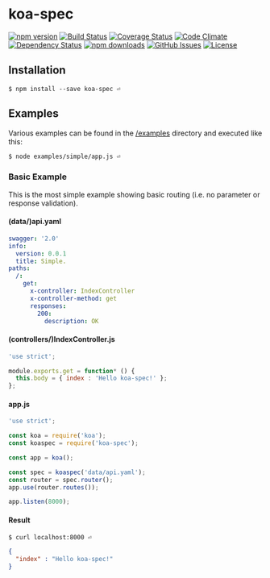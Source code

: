 # koa-spec

[![npm version](https://img.shields.io/npm/v/koa-spec.svg)](https://www.npmjs.com/package/koa-spec)
[![Build Status](https://travis-ci.org/luxe-eng/koa-spec.svg?branch=master)](https://travis-ci.org/luxe-eng/koa-spec)
[![Coverage Status](https://coveralls.io/repos/github/luxe-eng/koa-spec/badge.svg?branch=master)](https://coveralls.io/github/luxe-eng/koa-spec?branch=master)
[![Code Climate](https://codeclimate.com/github/luxe-eng/koa-spec/badges/gpa.svg)](https://codeclimate.com/github/luxe-eng/koa-spec)
[![Dependency Status](https://david-dm.org/luxe-eng/koa-spec.svg)](https://david-dm.org/luxe-eng/koa-spec)
[![npm downloads](https://img.shields.io/npm/dm/koa-spec.svg)](https://www.npmjs.com/package/koa-spec)
[![GitHub Issues](https://img.shields.io/github/issues/luxe-eng/koa-spec.svg)](https://github.com/luxe-eng/koa-spec/issues?q=is%3Aopen)
[![License](https://img.shields.io/npm/l/koa-spec.svg)](LICENSE.txt)


## Installation

```
$ npm install --save koa-spec ⏎
```

## Examples

Various examples can be found in the [/examples](/examples) directory and executed like this:
```bash
$ node examples/simple/app.js ⏎
```

### Basic Example
This is the most simple example showing basic routing (i.e. no parameter or response validation).

#### (data/)api.yaml
```yaml
swagger: '2.0'
info:
  version: 0.0.1
  title: Simple.
paths:
  /:
    get:
      x-controller: IndexController
      x-controller-method: get
      responses:
        200:
          description: OK
```

#### (controllers/)IndexController.js
```javascript
'use strict';

module.exports.get = function* () {
  this.body = { index : 'Hello koa-spec!' };
};
```

#### app.js
```javascript
'use strict';

const koa = require('koa');
const koaspec = require('koa-spec');

const app = koa();

const spec = koaspec('data/api.yaml');
const router = spec.router();
app.use(router.routes());

app.listen(8000);
```

#### Result
```bash
$ curl localhost:8000 ⏎
```
```json
{
  "index" : "Hello koa-spec!"
}
```
